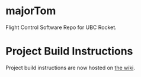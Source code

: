 # majorTom
Flight Control Software Repo for UBC Rocket.

# Project Build Instructions
Project build instructions are now hosted on [the wiki](https://github.com/UBC-Rocket/majorTom/wiki/Project-Build-Instructions).
